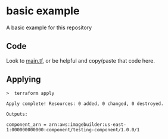 # basic example
A basic example for this repository

## Code
Look to [main.tf](./main.tf), or be helpful and copy/paste that code here.

## Applying
```
>  terraform apply

Apply complete! Resources: 0 added, 0 changed, 0 destroyed.

Outputs:

component_arn = arn:aws:imagebuilder:us-east-1:000000000000:component/testing-component/1.0.0/1
```
